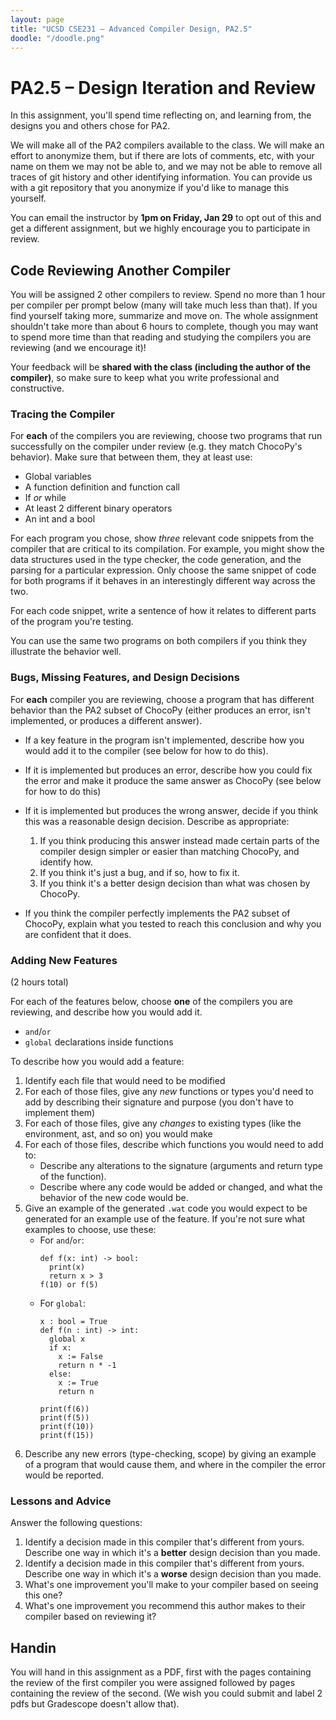 ```yaml
---
layout: page
title: "UCSD CSE231 – Advanced Compiler Design, PA2.5"
doodle: "/doodle.png"
---
```


# PA2.5 – Design Iteration and Review

In this assignment, you'll spend time reflecting on, and learning from, the
designs you and others chose for PA2.

We will make all of the PA2 compilers available to the class. We will make an
effort to anonymize them, but if there are lots of comments, etc, with your
name on them we may not be able to, and we may not be able to remove all
traces of git history and other identifying information. You can provide us
with a git repository that you anonymize if you'd like to manage this
yourself.

You can email the instructor by **1pm on Friday, Jan 29** to opt out of this
and get a different assignment, but we highly encourage you to participate in
review.

## Code Reviewing Another Compiler

You will be assigned 2 other compilers to review. Spend no more than 1 hour
per compiler per prompt below (many will take much less than that). If you
find yourself taking more, summarize and move on. The whole assignment
shouldn't take more than about 6 hours to complete, though you may want to
spend more time than that reading and studying the compilers you are
reviewing (and we encourage it)!

Your feedback will be **shared with the class (including the author of the
compiler)**, so make sure to keep what you write professional and
constructive.

### Tracing the Compiler

For **each** of the compilers you are reviewing, choose two programs that run
successfully on the compiler under review (e.g. they match ChocoPy's
behavior). Make sure that between them, they at least use:

  - Global variables
  - A function definition and function call
  - If _or_ while
  - At least 2 different binary operators
  - An int and a bool

For each program you chose, show _three_ relevant code snippets from the
compiler that are critical to its compilation. For example, you might
show the data structures used in the type checker, the code generation,
and the parsing for a particular expression. Only choose the same snippet
of code for both programs if it behaves in an interestingly different way
across the two.

For each code snippet, write a sentence of how it relates to different parts
of the program you're testing.

You can use the same two programs on both compilers if you think they
illustrate the behavior well.

### Bugs, Missing Features, and Design Decisions

For **each** compiler you are reviewing, choose a program that has different
behavior than the PA2 subset of ChocoPy (either produces an error, isn't
implemented, or produces a different answer).

- If a key feature in the program isn't implemented, describe how you would
add it to the compiler (see below for how to do this).
- If it is implemented but produces an error, describe how you could fix the
error and make it produce the same answer as ChocoPy (see below for how to do
this)
- If it is implemented but produces the wrong answer, decide if you
think this was a reasonable design decision. Describe as appropriate:

  1. If you think producing this answer instead made certain parts of the
  compiler design simpler or easier than matching ChocoPy, and identify how.
  3. If you think it's just a bug, and if so, how to fix it.
  4. If you think it's a better design decision than what was chosen by
  ChocoPy.
- If you think the compiler perfectly implements the PA2 subset of ChocoPy,
explain what you tested to reach this conclusion and why you are confident
that it does.

### Adding New Features

(2 hours total)

For each of the features below, choose **one** of the compilers you are
reviewing, and describe how you would add it.

- `and`/`or`
- `global` declarations inside functions

To describe how you would add a feature:

1. Identify each file that would need to be modified
2. For each of those files, give any _new_ functions or types you'd need
to add by describing their signature and purpose (you don't have to
implement them)
3. For each of those files, give any _changes_ to existing types (like
the environment, ast, and so on) you would make
4. For each of those files, describe which functions you would need to
add to:
    - Describe any alterations to the signature (arguments and return
    type of the function).
    - Describe where any code would be added or changed, and what the
    behavior of the new code would be.
5. Give an example of the generated `.wat` code you would expect to be
generated for an example use of the feature. If you're not sure what
examples to choose, use these:
    - For `and`/`or`:
      ```
      def f(x: int) -> bool:
        print(x)
        return x > 3
      f(10) or f(5)
      ```
    - For `global`:
      ```
      x : bool = True
      def f(n : int) -> int:
        global x
        if x:
          x := False
          return n * -1
        else:
          x := True
          return n
      
      print(f(6))
      print(f(5))
      print(f(10))
      print(f(15))
      ```
6. Describe any new errors (type-checking, scope) by giving an example of
a program that would cause them, and where in the compiler the error
would be reported.

### Lessons and Advice

Answer the following questions:

1. Identify a decision made in this compiler that's different from yours.
Describe one way in which it's a **better** design decision than you made.
1. Identify a decision made in this compiler that's different from yours.
Describe one way in which it's a **worse** design decision than you made.
1. What's one improvement you'll make to your compiler based on seeing this
one?
1. What's one improvement you recommend this author makes to their compiler
based on reviewing it?

## Handin

You will hand in this assignment as a PDF, first with the pages containing
the review of the first compiler you were assigned followed by pages
containing the review of the second. (We wish you could submit and label 2
pdfs but Gradescope doesn't allow that).
